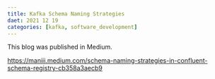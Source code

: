```yaml
---
title: Kafka Schema Naming Strategies
daet: 2021 12 19
categories: [kafka, software_development]
---
```


This blog was published in Medium.

https://maniii.medium.com/schema-naming-strategies-in-confluent-schema-registry-cb358a3aecb9
